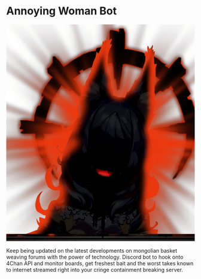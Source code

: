 # Annoying Woman Bot

<p align="center">
  <img src="logo.png"/>
</p>

Keep being updated on the latest developments on mongolian basket weaving
forums with the power of technology. Discord bot to hook onto 4Chan API and
monitor boards, get freshest bait and the worst takes known to internet
streamed right into your cringe containment breaking server.
